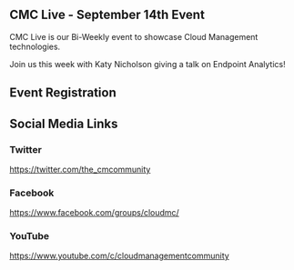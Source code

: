 ## CMC Live - September 14th Event

CMC Live is our Bi-Weekly event to showcase Cloud Management technologies.

Join us this week with Katy Nicholson giving a talk on Endpoint Analytics!

## Event Registration

<div id="eventbrite-widget-container-167235522951"></div>
<script src="https://www.eventbrite.com/static/widgets/eb_widgets.js"></script>
<script type="text/javascript">
    var exampleCallback = function() {
        console.log('Order complete!');
    };
    window.EBWidgets.createWidget({
        // Required
        widgetType: 'checkout',
        eventId: '167235522951',
        iframeContainerId: 'eventbrite-widget-container-167235522951',
        // Optional
        iframeContainerHeight: 425,  // Widget height in pixels. Defaults to a minimum of 425px if not provided
        onOrderComplete: exampleCallback  // Method called when an order has successfully completed
    });
</script>


## Social Media Links

### Twitter
https://twitter.com/the_cmcommunity

### Facebook
https://www.facebook.com/groups/cloudmc/

### YouTube
https://www.youtube.com/c/cloudmanagementcommunity

